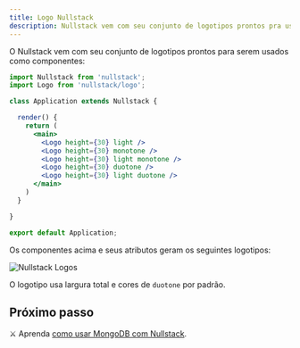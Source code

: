 ```yaml
---
title: Logo Nullstack
description: Nullstack vem com seu conjunto de logotipos prontos pra uso
---
```


O Nullstack vem com seu conjunto de logotipos prontos para serem usados ​​como componentes:

```jsx
import Nullstack from 'nullstack';
import Logo from 'nullstack/logo';

class Application extends Nullstack {

  render() {
    return (
      <main>
        <Logo height={30} light />
        <Logo height={30} monotone />
        <Logo height={30} light monotone />
        <Logo height={30} duotone />
        <Logo height={30} light duotone />
      </main>
    )
  }

}

export default Application;
```

Os componentes acima e seus atributos geram os seguintes logotipos:

![Nullstack Logos](/nullstack-logos.png)

O logotipo usa largura total e cores de `duotone` por padrão.

## Próximo passo

⚔ Aprenda [como usar MongoDB com Nullstack](/pt-br/como-usar-mongodb-com-nullstack).